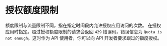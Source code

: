 

# 授权额度限制

额度限制与流量限制不同，指在指定时间段内允许授权应用访问的次数。
在授权应用时指定。超过授权额度限制的请求会返回 `429` 错误码，错误信息为 `Quota is not enough`。这时作为 API 使用者，你可以向 API 开发者要求跟过的额度授权。

